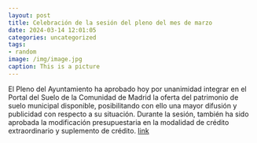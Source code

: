 ```yaml
---
layout: post
title: Celebración de la sesión del pleno del mes de marzo
date: 2024-03-14 12:01:05
categories: uncategorized
tags:
- random
image: /img/image.jpg
caption: This is a picture
---
```

El Pleno del Ayuntamiento ha aprobado hoy por unanimidad integrar en el Portal del Suelo de la Comunidad de Madrid la oferta del patrimonio de suelo municipal disponible, posibilitando con ello una mayor difusión y publicidad con respecto a su situación. Durante la sesión, también ha sido aprobada la modificación presupuestaria en la modalidad de crédito extraordinario y suplemento de crédito.  [link](https://www.ayto-villacanada.es/noticias/celebracion-de-la-sesion-del-pleno-del-mes-de-marzo/)
